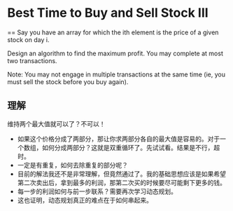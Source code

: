 # Best Time to Buy and Sell Stock III
==
Say you have an array for which the ith element is the price of a given stock on day i.

Design an algorithm to find the maximum profit. You may complete at most two transactions.

Note:
You may not engage in multiple transactions at the same time (ie, you must sell the stock before you buy again).

## 理解
维持两个最大值就可以了？不可以！
 * 如果这个价格分成了两部分，那让你求两部分各自的最大值是容易的。对于一个数组，如何分成两部分？这就是双重循环了。先试试看。结果是不行，超时。
 * 一定是有重复，如何去除重复的部分呢？
 * 目前的解法我还不是非常理解，但竟然通过了。我的基础思想应该是如果希望第二次卖出后，拿到最多的利润，那第二次买的时候要尽可能剩下更多的钱。
 * 每一步的利润如何与前一步联系？需要再次学习动态规划。
 * 这也证明，动态规划真正的难点在于如何串起来。